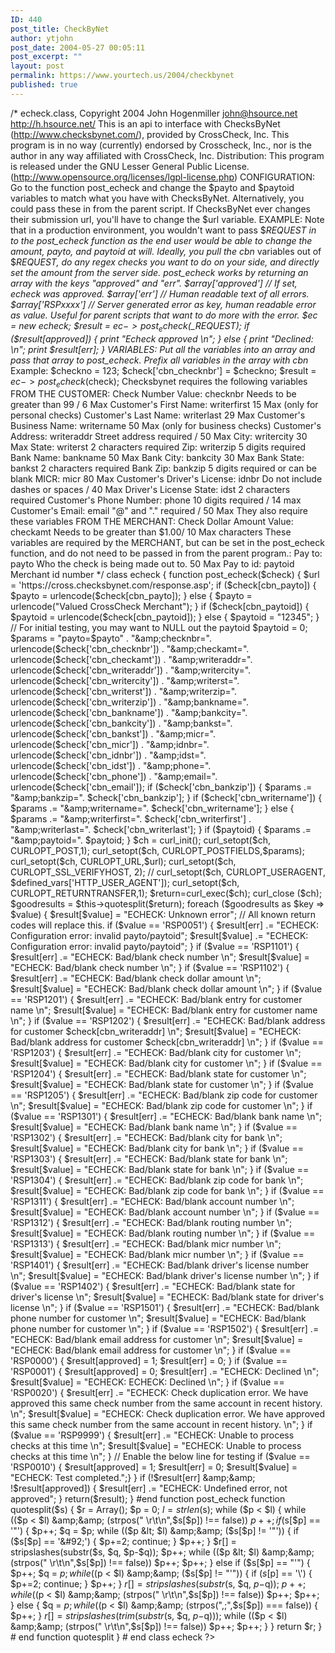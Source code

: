```yaml
---
ID: 440
post_title: CheckByNet
author: ytjohn
post_date: 2004-05-27 00:05:11
post_excerpt: ""
layout: post
permalink: https://www.yourtech.us/2004/checkbynet
published: true
---
```

/*
echeck.class, Copyright 2004 John Hogenmiller john@hsource.net
http://h.hsource.net/
This is an api to interface with ChecksByNet (http://www.checksbynet.com/), provided
by CrossCheck, Inc. This program is in no way (currently) endorsed by Crosscheck, Inc., nor is the author in any way affiliated with CrossCheck, Inc.
Distribution:
This program is released under the GNU Lesser General Public License.
(http://www.opensource.org/licenses/lgpl-license.php)
CONFIGURATION:
Go to the function post_echeck and change the $payto and $paytoid variables
to match what you have with ChecksByNet.  Alternatively, you could pass these
in from the parent script.  If ChecksByNet ever changes their
submission url, you'll have to change the $url variable.
EXAMPLE:
Note that in a production environment, you wouldn't want to pass $<em>REQUEST in
to the post_echeck function as the end user would be able to change the amount,
payto, and paytoid at will.  Ideally, you pull the cbn</em> variables out of
$<em>REQUEST, do any regex checks you want to do on your side, and directly
set the amount from the server side.
post_echeck works by returning an array with the keys "approved" and "err".
$array['approved']   // If set, echeck was approved.
$array['err']        // Human readable text of all errors.
$array['RSPxxxx']    // Server generated error as key, human readable error as value.
Useful for parent scripts that want to do more with the error.
$ec = new echeck;
$result = $ec->post_echeck($_REQUEST);
if ($result[approved])
{ print "Echeck approved
\n"; }
else
{ print "Declined:
\n";
print $result[err];
}
VARIABLES:
Put all the variables into an array and pass that array to post_echeck.
Prefix all variables in the array with cbn</em>
Example:
$checkno = 123;
$check['cbn_checknbr'] = $checkno;
$result = $ec->post_echeck($check);
Checksbynet requires the following variables FROM THE CUSTOMER:
Check Number Value: checknbr            Needs to be greater than 99 / 6 Max
Customer's First Name: writerfirst      15 Max    (only for personal checks)
Customer's Last Name:   writerlast      29 Max
Customer's Business Name: writername    50 Max    (only for business checks)
Customer's Address: writeraddr          Street address required / 50 Max
City: writercity                        30 Max
State: writerst                         2 characters required
Zip: writerzip                          5 digits required
Bank Name: bankname                     50 Max
Bank City: bankcity                     30 Max
Bank State: bankst                      2 characters required
Bank Zip: bankzip                       5 digits required or can be blank
MICR: micr                              80 Max
Customer's Driver's License: idnbr      Do not include dashes or spaces / 40 Max
Driver's License State: idst            2 characters required
Customer's Phone Number: phone          10 digits required / 14 max
Customer's Email: email                 "@" and "." required / 50 Max
They also require these variables FROM THE MERCHANT:
Check Dollar Amount Value: checkamt Needs to be greater than $1.00/ 10 Max characters
These variables are required by the MERCHANT, but can be set in the post_echeck
function, and do not need to be passed in from the parent program.:
Pay to: payto               Who the check is being made out to. 50 Max
Pay to id: paytoid          Merchant id number
*/
class echeck
{
function post_echeck($check)
{
$url = 'https://cross.checksbynet.com/response.asp';
if ($check[cbn_payto])
{ $payto = urlencode($check[cbn_payto]); }
else { $payto = urlencode("Valued CrossCheck Merchant"); }
if ($check[cbn_paytoid])
{ $paytoid = urlencode($check[cbn_paytoid]); }
else { $paytoid = "12345"; }
// For initial testing, you may want to NULL out the paytoid
$paytoid = 0;
$params =
"payto=$payto"
. "&amp;checknbr=".     urlencode($check['cbn_checknbr'])
. "&amp;checkamt=".     urlencode($check['cbn_checkamt'])
. "&amp;writeraddr=".   urlencode($check['cbn_writeraddr'])
. "&amp;writercity=".   urlencode($check['cbn_writercity'])
. "&amp;writerst=".     urlencode($check['cbn_writerst'])
. "&amp;writerzip=".    urlencode($check['cbn_writerzip'])
. "&amp;bankname=".     urlencode($check['cbn_bankname'])
. "&amp;bankcity=".     urlencode($check['cbn_bankcity'])
. "&amp;bankst=".       urlencode($check['cbn_bankst'])
. "&amp;micr=".     urlencode($check['cbn_micr'])
. "&amp;idnbr=".        urlencode($check['cbn_idnbr'])
. "&amp;idst=".     urlencode($check['cbn_idst'])
. "&amp;phone=".        urlencode($check['cbn_phone'])
. "&amp;email=".        urlencode($check['cbn_email']);
if ($check['cbn_bankzip'])     {    $params .=  "&amp;bankzip=".        $check['cbn_bankzip']; }
if ($check['cbn_writername']) { $params .=  "&amp;writername=". $check['cbn_writername'];      }
else { $params .= "&amp;writerfirst=". $check['cbn_writerfirst'] . "&amp;writerlast=". $check['cbn_writerlast']; }
if ($paytoid) { $params .= "&amp;paytoid=". $paytoid; }
$ch = curl_init();
curl_setopt($ch, CURLOPT_POST,1);
curl_setopt($ch, CURLOPT_POSTFIELDS,$params);
curl_setopt($ch, CURLOPT_URL,$url);
curl_setopt($ch, CURLOPT_SSL_VERIFYHOST,  2);
// curl_setopt($ch, CURLOPT_USERAGENT, $defined_vars['HTTP_USER_AGENT']);
curl_setopt($ch, CURLOPT_RETURNTRANSFER,1);
$return=curl_exec($ch);
curl_close ($ch);
$goodresults = $this->quotesplit($return);
foreach ($goodresults as $key => $value)
{
$result[$value] = "ECHECK: Unknown error"; // All known return codes will replace this.
if ($value == 'RSP0051') { $result[err] .= "ECHECK: Configuration error: invalid payto/paytoid";
$result[$value] .= "ECHECK: Configuration error: invalid payto/paytoid"; }
if ($value == 'RSP1101') { $result[err] .= "ECHECK: Bad/blank  check number
\n";
$result[$value] = "ECHECK: Bad/blank  check number
\n"; }
if ($value == 'RSP1102') { $result[err] .= "ECHECK: Bad/blank  check dollar amount
\n";
$result[$value] = "ECHECK: Bad/blank  check dollar amount
\n"; }
if ($value == 'RSP1201') { $result[err] .= "ECHECK: Bad/blank  entry for customer name
\n";
$result[$value] = "ECHECK: Bad/blank  entry for customer name
\n"; }
if ($value == 'RSP1202') { $result[err] .= "ECHECK: Bad/blank  address for customer $check[cbn_writeraddr]
\n";
$result[$value] = "ECHECK: Bad/blank address for customer $check[cbn_writeraddr]
\n"; }
if ($value == 'RSP1203') { $result[err] .= "ECHECK: Bad/blank  city for customer
\n";
$result[$value] = "ECHECK: Bad/blank  city for customer
\n"; }
if ($value == 'RSP1204') { $result[err] .= "ECHECK: Bad/blank  state for customer
\n";
$result[$value] = "ECHECK: Bad/blank  state for customer
\n"; }
if ($value == 'RSP1205') { $result[err] .= "ECHECK: Bad/blank  zip code for customer
\n";
$result[$value] = "ECHECK: Bad/blank  zip code for customer
\n"; }
if ($value == 'RSP1301') { $result[err] .= "ECHECK: Bad/blank  bank name
\n";
$result[$value] = "ECHECK: Bad/blank  bank name
\n"; }
if ($value == 'RSP1302') { $result[err] .= "ECHECK: Bad/blank  city for bank
\n";
$result[$value] = "ECHECK: Bad/blank  city for bank
\n"; }
if ($value == 'RSP1303') { $result[err] .= "ECHECK: Bad/blank  state for bank
\n";
$result[$value] = "ECHECK: Bad/blank  state for bank
\n"; }
if ($value == 'RSP1304') { $result[err] .= "ECHECK: Bad/blank  zip code for bank
\n";
$result[$value] = "ECHECK: Bad/blank  zip code for bank
\n"; }
if ($value == 'RSP1311') { $result[err] .= "ECHECK: Bad/blank  account number
\n";
$result[$value] = "ECHECK: Bad/blank  account number
\n"; }
if ($value == 'RSP1312') { $result[err] .= "ECHECK: Bad/blank  routing number
\n";
$result[$value] = "ECHECK: Bad/blank  routing number
\n"; }
if ($value == 'RSP1313') { $result[err] .= "ECHECK: Bad/blank  micr number
\n";
$result[$value] = "ECHECK: Bad/blank  micr number
\n"; }
if ($value == 'RSP1401') { $result[err] .= "ECHECK: Bad/blank  driver's license number
\n";
$result[$value] = "ECHECK: Bad/blank  driver's license number
\n"; }
if ($value == 'RSP1402') { $result[err] .= "ECHECK: Bad/blank  state for driver's license
\n";
$result[$value] = "ECHECK: Bad/blank  state for driver's license
\n"; }
if ($value == 'RSP1501') { $result[err] .= "ECHECK: Bad/blank  phone number for customer
\n";
$result[$value] = "ECHECK: Bad/blank  phone number for customer
\n"; }
if ($value == 'RSP1502') { $result[err] .= "ECHECK: Bad/blank  email address for customer
\n";
$result[$value] = "ECHECK: Bad/blank  email address for customer
\n"; }
if ($value == 'RSP0000') { $result[approved] = 1; $result[err] = 0; }
if ($value == 'RSP0001') { $result[approved] = 0; $result[err] .= "ECHECK: Declined
\n";
$result[$value] = "ECHECK: ECHECK: Declined
\n"; }
if ($value == 'RSP0020') { $result[err] .= "ECHECK: Check duplication error. We have approved this same check number from the same account in recent history.
\n";
$result[$value] = "ECHECK: Check duplication error. We have approved this same check number from the same account in recent history.
\n"; }
if ($value == 'RSP9999') { $result[err] .= "ECHECK: Unable to process checks at this time
\n";
$result[$value] = "ECHECK: Unable to process checks at this time
\n"; }
// Enable the below line for testing
if ($value == 'RSP0010') { $result[approved] = 1; $result[err] = 0;
$result[$value] = "ECHECK: Test completed.";}
}
if (!$result[err] &amp;&amp; !$result[approved]) { $result[err] .= "ECHECK: Undefined error, not approved"; }
return($result);
} #end function post_echeck
function quotesplit($s)
{
$r = Array();
$p = 0;
$l = strlen($s);
while ($p &lt; $l) {
while (($p &lt; $l) &amp;&amp; (strpos(" \r\t\n",$s[$p]) !== false)) $p++;
if ($s[$p] == '"') {
$p++;
$q = $p;
while (($p &lt; $l) &amp;&amp; ($s[$p] != '"')) {
if ($s[$p] == '&#92;') { $p+=2; continue; }
$p++;
}
$r[] = stripslashes(substr($s, $q, $p-$q));
$p++;
while (($p &lt; $l) &amp;&amp; (strpos(" \r\t\n",$s[$p]) !== false)) $p++;
$p++;
} else if ($s[$p] == "'") {
$p++;
$q = $p;
while (($p &lt; $l) &amp;&amp; ($s[$p] != "'")) {
if ($s[$p] == '&#92;') { $p+=2; continue; }
$p++;
}
$r[] = stripslashes(substr($s, $q, $p-$q));
$p++;
while (($p &lt; $l) &amp;&amp; (strpos(" \r\t\n",$s[$p]) !== false)) $p++;
$p++;
} else {
$q = $p;
while (($p &lt; $l) &amp;&amp; (strpos(",;",$s[$p]) === false)) {
$p++;
}
$r[] = stripslashes(trim(substr($s, $q, $p-$q)));
while (($p &lt; $l) &amp;&amp; (strpos(" \r\t\n",$s[$p]) !== false)) $p++;
$p++;
}
}
return $r;
} # end function quotesplit
} # end class echeck
?>